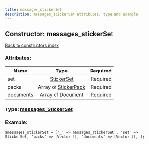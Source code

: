 ```yaml
---
title: messages_stickerSet
description: messages_stickerSet attributes, type and example
---
```

## Constructor: messages\_stickerSet  
[Back to constructors index](index.md)



### Attributes:

| Name     |    Type       | Required |
|----------|:-------------:|---------:|
|set|[StickerSet](../types/StickerSet.md) | Required|
|packs|Array of [StickerPack](../types/StickerPack.md) | Required|
|documents|Array of [Document](../types/Document.md) | Required|



### Type: [messages\_StickerSet](../types/messages_StickerSet.md)


### Example:

```
$messages_stickerSet = ['_' => messages_stickerSet', 'set' => StickerSet, 'packs' => [Vector t], 'documents' => [Vector t], ];
```
